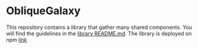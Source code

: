 # ObliqueGalaxy

This repository contains a library that gather many shared components. You will find the guidelines in the [library README.md](projects/oblique-galaxy/README.md). The library is deployed on npm [link](https://www.npmjs.com/package/oblique-galaxy)
